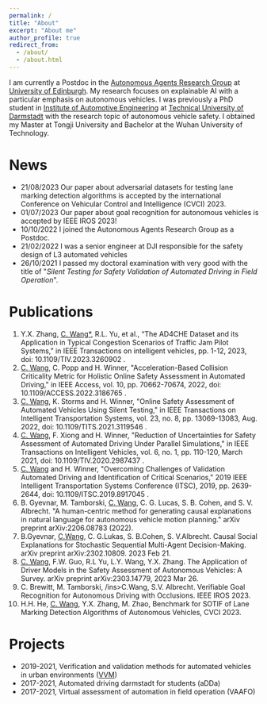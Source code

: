 ```yaml
---
permalink: /
title: "About"
excerpt: "About me"
author_profile: true
redirect_from: 
  - /about/
  - /about.html
---
```


I am currently a Postdoc in the [Autonomous Agents Research Group](https://agents.inf.ed.ac.uk/) at [University of Edinburgh](https://www.ed.ac.uk/). My research focuses on explainable AI with a particular emphasis on autonomous vehicles. I was previously a PhD student in [Institute of Automotive Engineering](https://www.fzd.tu-darmstadt.de/fzd/index.en.jsp) at [Technical University of Darmstadt](https://www.tu-darmstadt.de/) with the research topic of autonomous vehicle safety. I obtained my Master at Tongji University and Bachelor at the Wuhan University of Technology.  

News
======
- 21/08/2023 Our paper about adversarial datasets for testing lane marking detection algorithms is accepted by the international Conference on Vehicular Control and Intelligence (CVCI) 2023.
- 01/07/2023 Our paper about goal recognition for autonomous vehicles is accepted by IEEE IROS 2023!
- 10/10/2022 I joined the Autonomous Agents Research Group as a Postdoc.
- 21/02/2022 I was a senior engineer at DJI responsible for the safety design of L3 automated vehicles
- 26/10/2021 I passed my doctoral examination with very good with the title of "*Silent Testing for Safety Validation of Automated Driving in Field Operation*". 


Publications
======
1. Y.X. Zhang, <ins>C. Wang*</ins>, R.L. Yu, et al., “The AD4CHE Dataset and its Application in Typical Congestion Scenarios of Traffic Jam Pilot Systems,” in IEEE Transactions on intelligent vehicles, pp. 1-12, 2023, doi: 10.1109/TIV.2023.3260902 .
1. <ins>C. Wang</ins>, C. Popp and H. Winner, "Acceleration-Based Collision Criticality Metric for Holistic Online Safety Assessment in Automated Driving," in IEEE Access, vol. 10, pp. 70662-70674, 2022, doi: 10.1109/ACCESS.2022.3186765 .
2. <ins>C. Wang</ins>, K. Storms and H. Winner, "Online Safety Assessment of Automated Vehicles Using Silent Testing," in IEEE Transactions on Intelligent Transportation Systems, vol. 23, no. 8, pp. 13069-13083, Aug. 2022, doi: 10.1109/TITS.2021.3119546 .
3. <ins>C. Wang</ins>, F. Xiong and H. Winner, "Reduction of Uncertainties for Safety Assessment of Automated Driving Under Parallel Simulations," in IEEE Transactions on Intelligent Vehicles, vol. 6, no. 1, pp. 110-120, March 2021, doi: 10.1109/TIV.2020.2987437 .
4. <ins>C. Wang</ins> and H. Winner, "Overcoming Challenges of Validation Automated Driving and Identification of Critical Scenarios," 2019 IEEE Intelligent Transportation Systems Conference (ITSC), 2019, pp. 2639-2644, doi: 10.1109/ITSC.2019.8917045 .
5. B. Gyevnar, M. Tamborski, <ins>C. Wang</ins>, C. G. Lucas, S. B. Cohen, and S. V. Albrecht. "A human-centric method for generating causal explanations in natural language for autonomous vehicle motion planning." arXiv preprint arXiv:2206.08783  (2022).
6. B.Gyevnar, <ins>C.Wang</ins>, C. G.Lukas, S. B.Cohen, S. V.Albrecht. Causal Social Explanations for Stochastic Sequential Multi-Agent Decision-Making. arXiv preprint arXiv:2302.10809.  2023 Feb 21.
7. <ins>C. Wang</ins>, F.W. Guo, R.L Yu, L.Y. Wang, Y.X. Zhang. The Application of Driver Models in the Safety Assessment of Autonomous Vehicles: A Survey. arXiv preprint arXiv:2303.14779,  2023 Mar 26.
8. C. Brewitt, M. Tamborski, /ins>C.Wang</ins>, S.V. Albrecht. Verifiable Goal Recognition for Autonomous Driving with Occlusions. IEEE IROS 2023.
9. H.H. He, <ins>C. Wang</ins>, Y.X. Zhang, M. Zhao,  Benchmark for SOTIF of Lane Marking Detection Algorithms of Autonomous Vehicles, CVCI 2023.

Projects
======
- 2019-2021, Verification and validation methods for automated vehicles in urban environments ([VVM](https://www.vvm-projekt.de/en/))
- 2017-2021, Automated driving darmstadt for students (aDDa)
- 2017-2021, Virtual assessment of automation in field operation (VAAFO)
